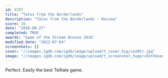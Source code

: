 ```yaml
---
id: 6707
title: "Tales from the Borderlands"
description: "Tales from the Borderlands - Review"
score: 10
date: "2016-09-27"
completed: TRUE
awards: "Game of the Stream Bronze 2016"
modified_date: "2022-07-04"
screenshots: []
cover: "//images.igdb.com/igdb/image/upload/t_cover_big/co20tr.jpg"
image: "//images.igdb.com/igdb/image/upload/t_screenshot_huge/v5ktkkoeu33ohgd4ig4p.jpg"
---
```

Perfect. Easily the best Telltale game.